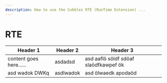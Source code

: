 ```yaml
---
description: How to use the Cubbles RTE (RunTime Extension) ...
---
```


# RTE

| Header 1 | Header 2 | Header 3 |
| --- | --- | --- |
| content goes here...... | asdadsd | asd aaflö söldf sdöaf slaödfkawpef ök |
| asd wadok DWKq  | asdlwadok | asd ölwaedk apodaöd  |



